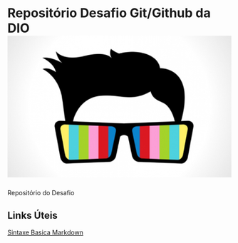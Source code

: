 # Repositório Desafio Git/Github da DIO![geek](https://github.com/lukrangelu/desafio-git-github/blob/main/nerd.jpg)
Repositório do Desafio
## Links Úteis
[Sintaxe Basica Markdown](https://www.markdownguide.org/basic-syntax/)
